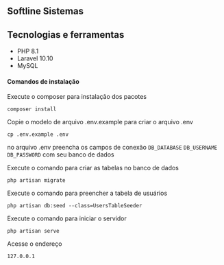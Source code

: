 ## Softline Sistemas

## Tecnologias e ferramentas

- PHP 8.1
- Laravel 10.10
- MySQL

#### Comandos de instalação

Execute o composer para instalação dos pacotes
```
composer install
```

Copie o modelo de arquivo .env.example para criar o arquivo .env
```
cp .env.example .env
```

no arquivo .env preencha os campos de conexão `DB_DATABASE`  `DB_USERNAME`  `DB_PASSWORD` com seu banco de dados

Execute o comando para criar as tabelas no banco de dados
```
php artisan migrate
```

Execute o comando para preencher a tabela de usuários
```
php artisan db:seed --class=UsersTableSeeder
```

Execute o comando para iniciar o servidor
```
php artisan serve
```

Acesse o endereço
```
127.0.0.1
```
